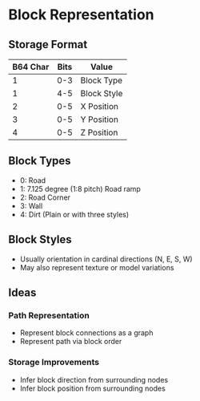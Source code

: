 Block Representation
====================

Storage Format
--------------

|B64 Char   | Bits  | Value            |
| --------- | ----- | ---------------- |
| 1         | 0-3   | Block Type       |
| 1         | 4-5   | Block Style      |
| 2         | 0-5   | X Position       |
| 3         | 0-5   | Y Position       |
| 4         | 0-5   | Z Position       |

Block Types
-----------

- 0: Road   
- 1: 7.125 degree (1:8 pitch) Road ramp
- 2: Road Corner
- 3: Wall
- 4: Dirt (Plain or with three styles)

Block Styles
------------

- Usually orientation in cardinal directions (N, E, S, W)
- May also represent texture or model variations

Ideas
-----

### Path Representation

- Represent block connections as a graph
- Represent path via block order

### Storage Improvements

- Infer block direction from surrounding nodes
- Infer block position from surrounding nodes
